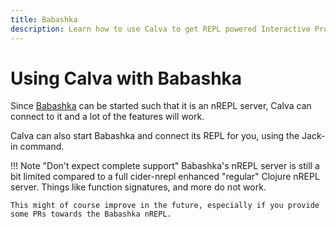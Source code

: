 ```yaml
---
title: Babashka
description: Learn how to use Calva to get REPL powered Interactive Programming with Babashka, a civilized scripting language and task manager.
---
```


# Using Calva with Babashka

Since [Babashka](https://babashka.org) can be started such that it is an nREPL server, Calva can connect to it and a lot of the features will work.

Calva can also start Babashka and connect its REPL for you, using the Jack-in command.

!!! Note "Don't expect complete support"
    Babashka's nREPL server is still a bit limited compared to a full cider-nrepl enhanced "regular" Clojure nREPL server. Things like function signatures, and more do not work. 
    
    This might of course improve in the future, especially if you provide some PRs towards the Babashka nREPL.